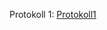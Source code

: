 Protokoll 1: [Protokoll1](https://github.com/HTLMechatronics/m15-la1-sx/blob/wesmem15/protokoll01_g3_wesmem15_18.09.md)
